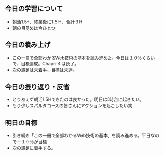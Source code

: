 ## 今日の学習について
- 朝活1.5H、終業後に1.５H、合計３H
- 朝の目覚めは今ひとつ。
## 今日の積み上げ
- この一冊で全部わかるWeb技術の基本を読み進めた。今日は１０％くらいで、目標達成。Chaper４は読了。
- 次の課題は未着手、目標は未達。
## 今日の振り返り・反省
- とりあえず朝活1.5Hできたのは良かった。明日は5時台に起きたい。
- もう少しスパルタコースの皆さんにアクションを起こしたい笑
## 明日の目標
- 引き続き「この一冊で全部わかるWeb技術の基本」を読み進める。平日なので＋１０％が目標
- 次の課題に着手する。
